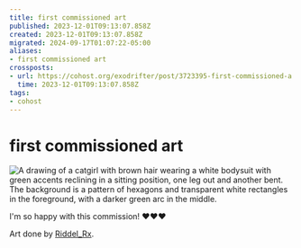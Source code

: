 ```yaml
---
title: first commissioned art
published: 2023-12-01T09:13:07.858Z
created: 2023-12-01T09:13:07.858Z
migrated: 2024-09-17T01:07:22-05:00
aliases:
- first commissioned art
crossposts:
- url: https://cohost.org/exodrifter/post/3723395-first-commissioned-a
  time: 2023-12-01T09:13:07.858Z
tags:
- cohost
---
```


# first commissioned art

![A drawing of a catgirl with brown hair wearing a white bodysuit with green accents reclining in a sitting position, one leg out and another bent. The background is a pattern of hexagons and transparent white rectangles in the foreground, with a darker green arc in the middle.](20231201091307-riddel-exo.png)

I'm so happy with this commission! ❤️❤️❤️

Art done by [Riddel_Rx](https://twitter.com/Riddel_Rx/status/1730459679275303293).
